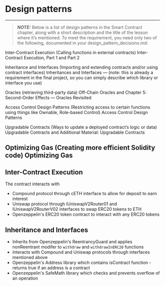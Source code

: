 # Design patterns

---------------------------------------------------------------------
>**_NOTE:_**
Below is a list of design patterns in the Smart Contract chapter, along with a short description and the title of the lesson where it’s mentioned. To meet the requirement, you need only two of the following, documented in your design_pattern_decisions.md:

Inter-Contract Execution (Calling functions in external contracts) Inter-Contract Execution, Part 1 and Part 2

Inheritance and Interfaces (Importing and extending contracts and/or using contract interfaces) Inheritances and Interfaces — (note: this is already a requirement in the final project, so you can simply describe which library or interface you use)

Oracles (retrieving third-party data) Off-Chain Oracles and Chapter 5: Second-Order Effects — Oracles Revisited

Access Control Design Patterns (Restricting access to certain functions using things like Ownable, Role-based Control) Access Control Design Patterns

Upgradable Contracts (Ways to update a deployed contract’s logic or data) Upgradable Contracts and Additional Material: Upgradable Contracts

Optimizing Gas (Creating more efficient Solidity code) Optimizing Gas
---------------------------------------------------------------------

## Inter-Contract Execution
The contract interacts with 
* Compound protocol through cETH interface to allow for deposit to earn interest
* Uniswap protocol through IUniswapV2Router01 and IUniswapV2RouterV02 interfaces to swap ERC20 tokens to ETH
* Openzeppelin's ERC20 token contract to interact with any ERC20 tokens
  

## Inheritance and Interfaces
* Inherits from Openzeppelin's ReentrancyGuard and applies nonReentrant modifer to ``withdraw`` and    ``withdrawInERC20`` functions
* Interacts with Compound and Uniswap protocols through interfaces mentioned above
* Openzeppelin's Address library which contains isContract function - returns true if an address is a contract
* Openzeppelin's SafeMath library which checks and prevents overflow of an operation

